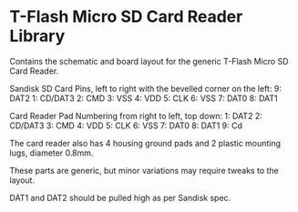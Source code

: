 T-Flash Micro SD Card Reader Library
====================================

Contains the schematic and board layout for the generic T-Flash Micro SD Card Reader.

Sandisk SD Card Pins, left to right with the bevelled corner on the left:
9: DAT2
1: CD/DAT3
2: CMD
3: VSS
4: VDD
5: CLK
6: VSS
7: DAT0
8: DAT1

Card Reader Pad Numbering from right to left, top down:
1: DAT2
2: CD/DAT3
3: CMD
4: VDD
5: CLK
6: VSS
7: DAT0
8: DAT1
9: Cd

The card reader also has 4 housing ground pads
and 2 plastic mounting lugs, diameter 0.8mm.

These parts are generic, but minor variations may require tweaks to the layout.

DAT1 and DAT2 should be pulled high as per Sandisk spec.
